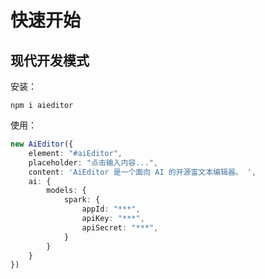 # 快速开始


## 现代开发模式

安装：

```shell
npm i aieditor
```

使用：

```typescript
new AiEditor({
    element: "#aiEditor",
    placeholder: "点击输入内容...",
    content: 'AiEditor 是一个面向 AI 的开源富文本编辑器。 ',
    ai: {
        models: {
            spark: {
                appId: "***",
                apiKey: "***",
                apiSecret: "***",
            }
        }
    }
})
```


